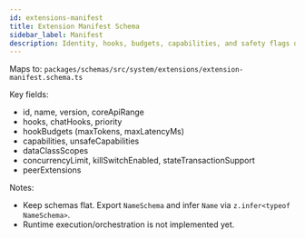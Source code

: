 ```yaml
---
id: extensions-manifest
title: Extension Manifest Schema
sidebar_label: Manifest
description: Identity, hooks, budgets, capabilities, and safety flags declared by an extension
---
```


Maps to: `packages/schemas/src/system/extensions/extension-manifest.schema.ts`

Key fields:

- id, name, version, coreApiRange
- hooks, chatHooks, priority
- hookBudgets (maxTokens, maxLatencyMs)
- capabilities, unsafeCapabilities
- dataClassScopes
- concurrencyLimit, killSwitchEnabled, stateTransactionSupport
- peerExtensions

Notes:

- Keep schemas flat. Export `NameSchema` and infer `Name` via `z.infer<typeof NameSchema>`.
- Runtime execution/orchestration is not implemented yet.
